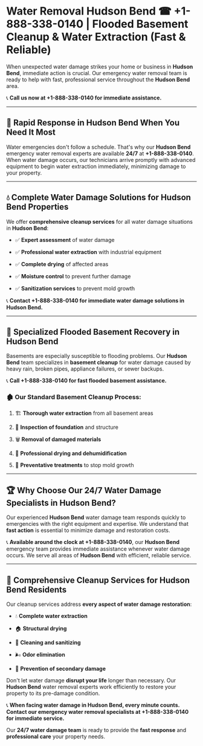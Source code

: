 # Water Removal Hudson Bend ☎ +1-888-338-0140 | Flooded Basement Cleanup & Water Extraction (Fast & Reliable)

When unexpected water damage strikes your home or business in **Hudson Bend**, immediate action is crucial. Our emergency water removal team is ready to help with fast, professional service throughout the **Hudson Bend** area. 

📞 **Call us now at +1-888-338-0140 for immediate assistance.**
---
## 🚀 Rapid Response in Hudson Bend When You Need It Most
Water emergencies don't follow a schedule. That's why our **Hudson Bend** emergency water removal experts are available **24/7** at **+1-888-338-0140**. When water damage occurs, our technicians arrive promptly with advanced equipment to begin water extraction immediately, minimizing damage to your property.
---
## 💧 Complete Water Damage Solutions for Hudson Bend Properties
We offer **comprehensive cleanup services** for all water damage situations in **Hudson Bend**:
- ✅ **Expert assessment** of water damage  
- ✅ **Professional water extraction** with industrial equipment  
- ✅ **Complete drying** of affected areas  
- ✅ **Moisture control** to prevent further damage  
- ✅ **Sanitization services** to prevent mold growth  
📞 **Contact +1-888-338-0140 for immediate water damage solutions in Hudson Bend.**
---
## 🌊 Specialized Flooded Basement Recovery in Hudson Bend
Basements are especially susceptible to flooding problems. Our **Hudson Bend** team specializes in **basement cleanup** for water damage caused by heavy rain, broken pipes, appliance failures, or sewer backups. 
📞 **Call +1-888-338-0140 for fast flooded basement assistance.**
### 🏚️ Our Standard Basement Cleanup Process:
1. 🏗️ **Thorough water extraction** from all basement areas  
2. 🔎 **Inspection of foundation** and structure  
3. 🗑️ **Removal of damaged materials**  
4. 💨 **Professional drying and dehumidification**  
5. 🚫 **Preventative treatments** to stop mold growth  
---
## 🏆 Why Choose Our 24/7 Water Damage Specialists in Hudson Bend?
Our experienced **Hudson Bend** water damage team responds quickly to emergencies with the right equipment and expertise. We understand that **fast action** is essential to minimize damage and restoration costs.
📞 **Available around the clock at +1-888-338-0140**, our **Hudson Bend** emergency team provides immediate assistance whenever water damage occurs. We serve all areas of **Hudson Bend** with efficient, reliable service.
---
## 🧹 Comprehensive Cleanup Services for Hudson Bend Residents
Our cleanup services address **every aspect of water damage restoration**:
- 💧 **Complete water extraction**  
- 🏠 **Structural drying**  
- 🧼 **Cleaning and sanitizing**  
- 🌬️ **Odor elimination**  
- 🚫 **Prevention of secondary damage**  
Don't let water damage **disrupt your life** longer than necessary. Our **Hudson Bend** water removal experts work efficiently to restore your property to its pre-damage condition.
📞 **When facing water damage in Hudson Bend, every minute counts. Contact our emergency water removal specialists at +1-888-338-0140 for immediate service.**
Our **24/7 water damage team** is ready to provide the **fast response** and **professional care** your property needs.
